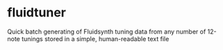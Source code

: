 # fluidtuner
Quick batch generating of Fluidsynth tuning data from any number of 12-note tunings stored  in a simple, human-readable text file
